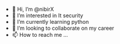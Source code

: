 - 👋 Hi, I’m @nibirX
- 👀 I’m interested in It security
- 🌱 I’m currently learning python
- 💞️ I’m looking to collaborate on my career
- 📫 How to reach me ...

<!---
nibirX/nibirX is a ✨ special ✨ repository because its `README.md` (this file) appears on your GitHub profile.
You can click the Preview link to take a look at your changes.
--->
